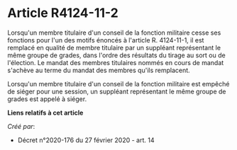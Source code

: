 # Article R4124-11-2

Lorsqu'un membre titulaire d'un conseil de la fonction militaire cesse ses fonctions pour l'un des motifs énoncés à l'article
R. 4124-11-1, il est remplacé en qualité de membre titulaire par un suppléant représentant le même groupe de grades, dans
l'ordre des résultats du tirage au sort ou de l'élection. Le mandat des membres titulaires nommés en cours de mandat s'achève
au terme du mandat des membres qu'ils remplacent.

Lorsqu'un membre titulaire d'un conseil de la fonction militaire est empêché de siéger pour une session, un suppléant
représentant le même groupe de grades est appelé à siéger.

**Liens relatifs à cet article**

_Créé par_:

  - Décret n°2020-176 du 27 février 2020 - art. 14
